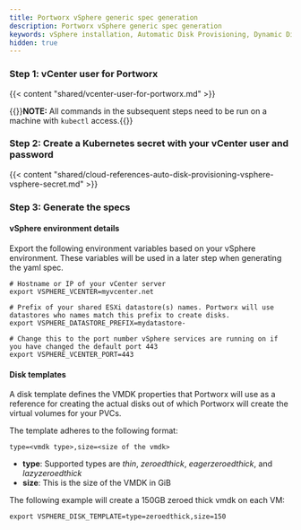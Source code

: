 ```yaml
---
title: Portworx vSphere generic spec generation 
description: Portworx vSphere generic spec generation
keywords: vSphere installation, Automatic Disk Provisioning, Dynamic Disk Provisioning, VMWare, vSphere ASG, Kubernetes, k8s
hidden: true
---
```


### Step 1: vCenter user for Portworx

{{< content "shared/vcenter-user-for-portworx.md" >}}

{{<info>}}**NOTE:** All commands in the subsequent steps need to be run on a machine with `kubectl` access.{{</info>}}

### Step 2: Create a Kubernetes secret with your vCenter user and password

{{< content "shared/cloud-references-auto-disk-provisioning-vsphere-vsphere-secret.md" >}}

### Step 3: Generate the specs

#### vSphere environment details

Export the following environment variables based on your vSphere environment. These variables will be used in a later step when generating the yaml spec.

```text
# Hostname or IP of your vCenter server
export VSPHERE_VCENTER=myvcenter.net

# Prefix of your shared ESXi datastore(s) names. Portworx will use datastores who names match this prefix to create disks.
export VSPHERE_DATASTORE_PREFIX=mydatastore-

# Change this to the port number vSphere services are running on if you have changed the default port 443
export VSPHERE_VCENTER_PORT=443
```

#### Disk templates

A disk template defines the VMDK properties that Portworx will use as a reference for creating the actual disks out of which Portworx will create the virtual volumes for your PVCs.

The template adheres to the following format:

```
type=<vmdk type>,size=<size of the vmdk>
```
- __type__: Supported types are _thin_, _zeroedthick_, _eagerzeroedthick_, and _lazyzeroedthick_
- __size__: This is the size of the VMDK in GiB

The following example will create a 150GB zeroed thick vmdk on each VM:

```text
export VSPHERE_DISK_TEMPLATE=type=zeroedthick,size=150
```
